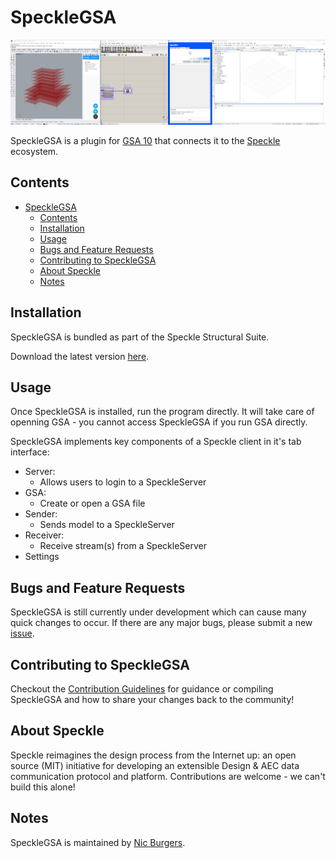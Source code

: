 # SpeckleGSA
![specklegsa-demo](https://github.com/arup-group/speckleGSA/blob/master/readme/demo.gif?raw=true)

SpeckleGSA is a plugin for [GSA 10](https://www.oasys-software.com/products/structural/gsa/) that connects it to the [Speckle](https://speckle.systems) ecosystem.

## Contents

- [SpeckleGSA](#specklegsa)
  - [Contents](#contents)
  - [Installation](#installation)
  - [Usage](#usage)
  - [Bugs and Feature Requests](#bugs-and-feature-requests)
  - [Contributing to SpeckleGSA](#contributing-to-specklegsa)
  - [About Speckle](#about-speckle)
  - [Notes](#notes)

## Installation

SpeckleGSA is bundled as part of the Speckle Structural Suite. 


Download the latest version [here](https://github.com/arup-group/specklestructuralsuite-installer/releases).

## Usage

Once SpeckleGSA is installed, run the program directly. It will take care of openning GSA - you cannot access SpeckleGSA if you run GSA directly.

SpeckleGSA implements key components of a Speckle client in it's tab interface:
- Server:
    - Allows users to login to a SpeckleServer
- GSA:
    - Create or open a GSA file
- Sender:
    - Sends model to a SpeckleServer
- Receiver:
    - Receive stream(s) from a SpeckleServer
- Settings

## Bugs and Feature Requests

SpeckleGSA is still currently under development which can cause many quick changes to occur. If there are any major bugs, please submit a new [issue](https://github.com/arup-group/speckleGSA/issues).

## Contributing to SpeckleGSA

Checkout the [Contribution Guidelines](https://github.com/arup-group/speckleGSA/blob/master/CONTRIBUTING.md) for guidance or compiling SpeckleGSA and how to share your changes back to the community!

## About Speckle

Speckle reimagines the design process from the Internet up: an open source (MIT) initiative for developing an extensible Design & AEC data communication protocol and platform. Contributions are welcome - we can't build this alone!

## Notes

SpeckleGSA is maintained by [Nic Burgers](https://github.com/nic-burgers-arup).

